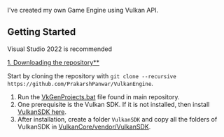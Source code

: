 I've created my own Game Engine using Vulkan API.

## Getting Started
Visual Studio 2022 is recommended

<ins>1. Downloading the repository**</ins>

Start by cloning the repository with `git clone --recursive https://github.com/PrakarshPanwar/VulkanEngine`.

1. Run the [VkGenProjects.bat](https://github.com/PrakarshPanwar/VulkanEngine/blob/master/VkGenProjects.bat) file found in main repository.
2. One prerequisite is the Vulkan SDK. If it is not installed, then install [VulkanSDK here](https://vulkan.lunarg.com/).
3. After installation, create a folder `VulkanSDK` and copy all the folders of VulkanSDK in [VulkanCore/vendor/VulkanSDK](https://github.com/PrakarshPanwar/VulkanEngine/tree/master/VulkanCore/vendor).